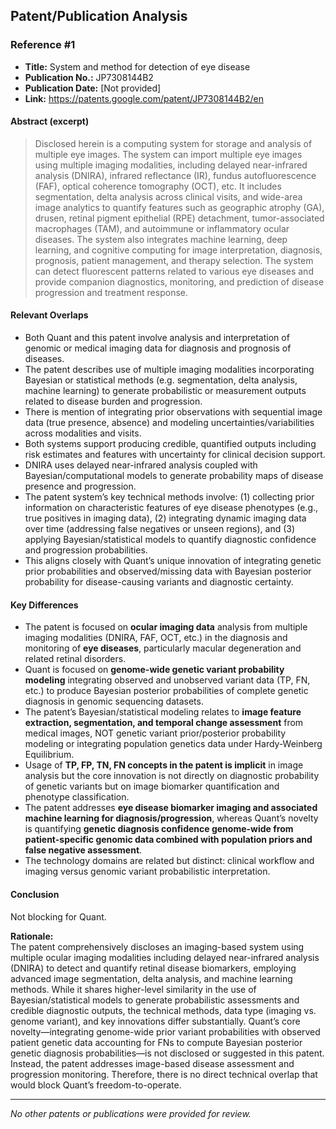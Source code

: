 ## Patent/Publication Analysis

### Reference #1

- **Title:** System and method for detection of eye disease  
- **Publication No.:** JP7308144B2  
- **Publication Date:** [Not provided]  
- **Link:** https://patents.google.com/patent/JP7308144B2/en

#### Abstract (excerpt)

> Disclosed herein is a computing system for storage and analysis of multiple eye images. The system can import multiple eye images using multiple imaging modalities, including delayed near-infrared analysis (DNIRA), infrared reflectance (IR), fundus autofluorescence (FAF), optical coherence tomography (OCT), etc. It includes segmentation, delta analysis across clinical visits, and wide-area image analytics to quantify features such as geographic atrophy (GA), drusen, retinal pigment epithelial (RPE) detachment, tumor-associated macrophages (TAM), and autoimmune or inflammatory ocular diseases. The system also integrates machine learning, deep learning, and cognitive computing for image interpretation, diagnosis, prognosis, patient management, and therapy selection. The system can detect fluorescent patterns related to various eye diseases and provide companion diagnostics, monitoring, and prediction of disease progression and treatment response.

#### Relevant Overlaps

- Both Quant and this patent involve analysis and interpretation of genomic or medical imaging data for diagnosis and prognosis of diseases.
- The patent describes use of multiple imaging modalities incorporating Bayesian or statistical methods (e.g. segmentation, delta analysis, machine learning) to generate probabilistic or measurement outputs related to disease burden and progression.
- There is mention of integrating prior observations with sequential image data (true presence, absence) and modeling uncertainties/variabilities across modalities and visits.
- Both systems support producing credible, quantified outputs including risk estimates and features with uncertainty for clinical decision support.
- DNIRA uses delayed near-infrared analysis coupled with Bayesian/computational models to generate probability maps of disease presence and progression.
- The patent system’s key technical methods involve: (1) collecting prior information on characteristic features of eye disease phenotypes (e.g., true positives in imaging data), (2) integrating dynamic imaging data over time (addressing false negatives or unseen regions), and (3) applying Bayesian/statistical models to quantify diagnostic confidence and progression probabilities.  
- This aligns closely with Quant’s unique innovation of integrating genetic prior probabilities and observed/missing data with Bayesian posterior probability for disease-causing variants and diagnostic certainty.

#### Key Differences

- The patent is focused on **ocular imaging data** analysis from multiple imaging modalities (DNIRA, FAF, OCT, etc.) in the diagnosis and monitoring of **eye diseases**, particularly macular degeneration and related retinal disorders.  
- Quant is focused on **genome-wide genetic variant probability modeling** integrating observed and unobserved variant data (TP, FN, etc.) to produce Bayesian posterior probabilities of complete genetic diagnosis in genomic sequencing datasets.  
- The patent’s Bayesian/statistical modeling relates to **image feature extraction, segmentation, and temporal change assessment** from medical images, NOT genetic variant prior/posterior probability modeling or integrating population genetics data under Hardy-Weinberg Equilibrium.  
- Usage of **TP, FP, TN, FN concepts in the patent is implicit** in image analysis but the core innovation is not directly on diagnostic probability of genetic variants but on image biomarker quantification and phenotype classification.  
- The patent addresses **eye disease biomarker imaging and associated machine learning for diagnosis/progression**, whereas Quant’s novelty is quantifying **genetic diagnosis confidence genome-wide from patient-specific genomic data combined with population priors and false negative assessment**.  
- The technology domains are related but distinct: clinical workflow and imaging versus genomic variant probabilistic interpretation.

#### Conclusion

Not blocking for Quant.

**Rationale:**  
The patent comprehensively discloses an imaging-based system using multiple ocular imaging modalities including delayed near-infrared analysis (DNIRA) to detect and quantify retinal disease biomarkers, employing advanced image segmentation, delta analysis, and machine learning methods. While it shares higher-level similarity in the use of Bayesian/statistical models to generate probabilistic assessments and credible diagnostic outputs, the technical methods, data type (imaging vs. genome variant), and key innovations differ substantially. Quant’s core novelty—integrating genome-wide prior variant probabilities with observed patient genetic data accounting for FNs to compute Bayesian posterior genetic diagnosis probabilities—is not disclosed or suggested in this patent. Instead, the patent addresses image-based disease assessment and progression monitoring. Therefore, there is no direct technical overlap that would block Quant’s freedom-to-operate.

---

*No other patents or publications were provided for review.*
